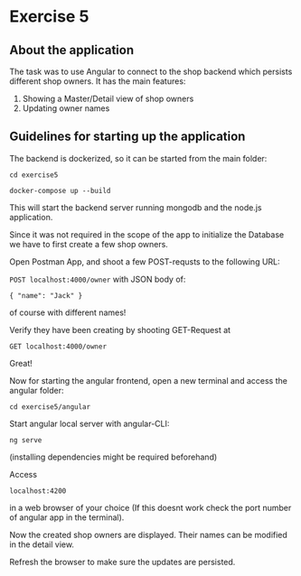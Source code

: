 # Exercise 5

## About the application

The task was to use Angular to connect to the shop backend which
persists different shop owners. It has the main features:  

1. Showing a Master/Detail view of shop owners
2. Updating owner names

## Guidelines for starting up the application

The backend is dockerized, so it can be started from the main folder:

`cd exercise5`

`docker-compose up --build`

This will start the backend server running mongodb and the node.js application.

Since it was not required in the scope of the app to initialize the Database we have to first create a few shop owners.

Open Postman App, and shoot a few POST-requsts to the following URL:

`POST localhost:4000/owner` with JSON body of:

`{
	"name": "Jack"
}`

of course with different names!

Verify they have been creating by shooting GET-Request at

`GET localhost:4000/owner`

Great!

Now for starting the angular frontend, open a new terminal and access the angular folder:

`cd exercise5/angular`

Start angular local server with angular-CLI:

`ng serve`

(installing dependencies might be required beforehand)

Access

`localhost:4200`

in a web browser of your choice (If this doesnt work check the port number of angular app in the terminal).

Now the created shop owners are displayed. Their names can be modified in the detail view.

Refresh the browser to make sure the updates are persisted.
